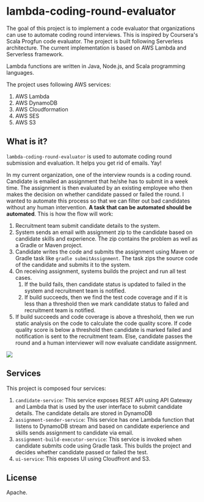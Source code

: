 # lambda-coding-round-evaluator
The goal of this project is to implement a code evaluator that organizations can use to automate coding round interviews. This is inspired by Coursera's Scala Progfun code evaluator. The project is built following Serverless architecture. The current implementation is based on AWS Lambda and Serverless framework.

Lambda functions are written in Java, Node.js, and Scala programming languages.

The project uses following AWS services:

1. AWS Lambda
2. AWS DynamoDB
3. AWS Cloudformation
4. AWS SES
5. AWS S3

## What is it?

`lambda-coding-round-evaluator` is used to automate coding round submission and evaluation. It helps you get rid of emails. Yay!

In my current organization, one of the interview rounds is a coding round. Candidate is emailed an assignment that he/she has to submit in a week time. The assignment is then evaluated by an existing employee who then makes the decision on whether candidate passed or failed the round. I wanted to automate this process so that we can filter out bad candidates without any human intervention. **A task that can be automated should be automated**. This is how the flow will work:

1. Recruitment team submit candidate details to the system.
2. System sends an email with assignment zip to the candidate based on candidate skills and experience. The zip contains the problem as well as a Gradle or Maven project.
3. Candidate writes the code and submits the assignment using Maven or Gradle task like `gradle submitAssignment`. The task zips the source code of the candidate and submits it to the system.
4. On receiving assignment, systems builds the project and run all test cases. 
   1. If the build fails, then candidate status is updated to failed in the system and recruitment team is notified. 
   2. If build succeeds, then we find the test code coverage and if it is less than a threshold then we mark candidate status to failed and recruitment team is notified.
5. If build succeeds and code coverage is above a threshold, then we run static analysis on the code to calculate the code quality score. If code quality score is below a threshold then candidate is marked failed and notification is sent to the recruitment team. Else, candidate passes the round and a human interviewer will now evaluate candidate assignment.

![](images/coding-round-evaluator.png)



## Services

This project is composed four services:

1. `candidate-service`: This service exposes REST API using API Gateway and Lambda that is used by the user interface to submit candidate details. The candidate details are stored in DynamoDB
2. `assignment-sender-service`: This service has one Lambda function that listens to DynamoDB stream and based on candidate experience and skills sends assignment to candidate via email.
3. `assignment-build-executor-service`: This service is invoked when candidate submits code using Gradle task. This builds the project and decides whether candidate passed or failed the test. 
4. `ui-service`: This exposes UI using Cloudfront and S3. 

## License

Apache. 
